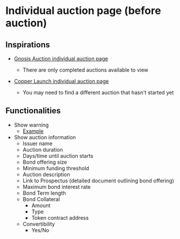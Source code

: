 # Individual auction page (before auction)

## Inspirations

- [Gnosis Auction individual auction page](https://gnosis-auction.eth.link/#/auction?auctionId=52&chainId=1#topAnchor)

  - There are only completed auctions available to view

- [Copper Launch individual auction page](https://copperlaunch.com/auctions/0xb8ece82fcfb948b1af937e2819eb2d72bb3d98d2)
  - You may need to find a different auction that hasn't started yet

## Functionalities

- Show warning
  - [Example](../../assets/risk_warning.png)
- Show auction information
  - Issuer name
  - Auction duration
  - Days/time until auction starts
  - Bond offering size
  - Minimum funding threshold
  - Auction description
  - Link to Prospectus (detailed document outlining bond offering)
  - Maximum bond interest rate
  - Bond Term length
  - Bond Collateral
    - Amount
    - Type
    - Token contract address
  - Convertibility
    - Yes/No
